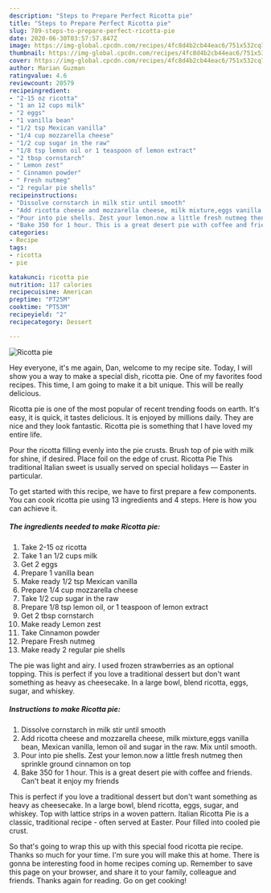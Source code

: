 ```yaml
---
description: "Steps to Prepare Perfect Ricotta pie"
title: "Steps to Prepare Perfect Ricotta pie"
slug: 789-steps-to-prepare-perfect-ricotta-pie
date: 2020-06-30T03:57:57.847Z
image: https://img-global.cpcdn.com/recipes/4fc8d4b2cb44eac6/751x532cq70/ricotta-pie-recipe-main-photo.jpg
thumbnail: https://img-global.cpcdn.com/recipes/4fc8d4b2cb44eac6/751x532cq70/ricotta-pie-recipe-main-photo.jpg
cover: https://img-global.cpcdn.com/recipes/4fc8d4b2cb44eac6/751x532cq70/ricotta-pie-recipe-main-photo.jpg
author: Marian Guzman
ratingvalue: 4.6
reviewcount: 20579
recipeingredient:
- "2-15 oz ricotta"
- "1 an 12 cups milk"
- "2 eggs"
- "1 vanilla bean"
- "1/2 tsp Mexican vanilla"
- "1/4 cup mozzarella cheese"
- "1/2 cup sugar in the raw"
- "1/8 tsp lemon oil or 1 teaspoon of lemon extract"
- "2 tbsp cornstarch"
- " Lemon zest"
- " Cinnamon powder"
- " Fresh nutmeg"
- "2 regular pie shells"
recipeinstructions:
- "Dissolve cornstarch in milk stir until smooth"
- "Add ricotta cheese and mozzarella cheese, milk mixture,eggs vanilla bean, Mexican vanilla, lemon oil and sugar in the raw. Mix until smooth."
- "Pour into pie shells. Zest your lemon.now a little fresh nutmeg then sprinkle ground cinnamon on top"
- "Bake 350 for 1 hour. This is a great desert pie with coffee and friends. Can&#39;t beat it enjoy my friends"
categories:
- Recipe
tags:
- ricotta
- pie

katakunci: ricotta pie 
nutrition: 117 calories
recipecuisine: American
preptime: "PT25M"
cooktime: "PT53M"
recipeyield: "2"
recipecategory: Dessert

---
```



![Ricotta pie](https://img-global.cpcdn.com/recipes/4fc8d4b2cb44eac6/751x532cq70/ricotta-pie-recipe-main-photo.jpg)

Hey everyone, it's me again, Dan, welcome to my recipe site. Today, I will show you a way to make a special dish, ricotta pie. One of my favorites food recipes. This time, I am going to make it a bit unique. This will be really delicious.

Ricotta pie is one of the most popular of recent trending foods on earth. It's easy, it is quick, it tastes delicious. It is enjoyed by millions daily. They are nice and they look fantastic. Ricotta pie is something that I have loved my entire life.

Pour the ricotta filling evenly into the pie crusts. Brush top of pie with milk for shine, if desired. Place foil on the edge of crust. Ricotta Pie This traditional Italian sweet is usually served on special holidays — Easter in particular.


To get started with this recipe, we have to first prepare a few components. You can cook ricotta pie using 13 ingredients and 4 steps. Here is how you can achieve it.

<!--inarticleads1-->

##### The ingredients needed to make Ricotta pie:

1. Take 2-15 oz ricotta
1. Take 1 an 1/2 cups milk
1. Get 2 eggs
1. Prepare 1 vanilla bean
1. Make ready 1/2 tsp Mexican vanilla
1. Prepare 1/4 cup mozzarella cheese
1. Take 1/2 cup sugar in the raw
1. Prepare 1/8 tsp lemon oil, or 1 teaspoon of lemon extract
1. Get 2 tbsp cornstarch
1. Make ready  Lemon zest
1. Take  Cinnamon powder
1. Prepare  Fresh nutmeg
1. Make ready 2 regular pie shells


The pie was light and airy. I used frozen strawberries as an optional topping. This is perfect if you love a traditional dessert but don&#39;t want something as heavy as cheesecake. In a large bowl, blend ricotta, eggs, sugar, and whiskey. 

<!--inarticleads2-->

##### Instructions to make Ricotta pie:

1. Dissolve cornstarch in milk stir until smooth
1. Add ricotta cheese and mozzarella cheese, milk mixture,eggs vanilla bean, Mexican vanilla, lemon oil and sugar in the raw. Mix until smooth.
1. Pour into pie shells. Zest your lemon.now a little fresh nutmeg then sprinkle ground cinnamon on top
1. Bake 350 for 1 hour. This is a great desert pie with coffee and friends. Can&#39;t beat it enjoy my friends


This is perfect if you love a traditional dessert but don&#39;t want something as heavy as cheesecake. In a large bowl, blend ricotta, eggs, sugar, and whiskey. Top with lattice strips in a woven pattern. Italian Ricotta Pie is a classic, traditional recipe - often served at Easter. Pour filled into cooled pie crust. 

So that's going to wrap this up with this special food ricotta pie recipe. Thanks so much for your time. I'm sure you will make this at home. There is gonna be interesting food in home recipes coming up. Remember to save this page on your browser, and share it to your family, colleague and friends. Thanks again for reading. Go on get cooking!
